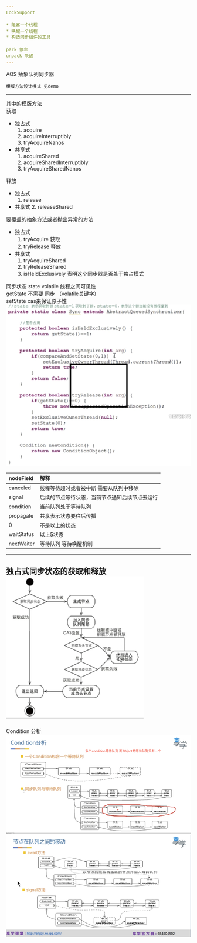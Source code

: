 ```yaml
---
LockSupport  

* 阻塞一个线程
* 唤醒一个线程 
* 构造同步组件的工具

park 停车  
unpack 唤醒  
---
```

AQS 抽象队列同步器 
    
    模版方法设计模式 见demo
---
其中的模版方法  
获取
* 独占式  
    1. acquire
    2. acquireInterruptibly
    3. tryAcquireNanos
* 共享式
    1. acquireShared
    2. acquireSharedInterruptibly
    3. tryAcquireSharedNanos  

释放
* 独占式
    1. release
* 共享式
    2. releaseShared

要覆盖的抽象方法或者抛出异常的方法
* 独占式
    1. tryAcquire 获取
    2. tryRelease 释放
* 共享式
    1. tryAcquireShared
    2. tryReleaseShared
    3. isHeldExclusively 表明这个同步器是否处于独占模式  
    
同步状态 state volatile 线程之间可见性  
getState 不需要 同步 （volatile关键字）  
setState cas来保证原子性  
![AQS实现锁][1]

|nodeField|解释|
|:---|:---|
|canceled|线程等待超时或者被中断 需要从队列中移除|
|signal|后续的节点等待状态，当前节点通知后续节点去运行|
|condition|当前队列处于等待队列|
|propagate|共享表示状态要往后传播|
|0|不是以上的状态|
|waitStatus|以上5状态|
|nextWaiter|等待队列 等待唤醒机制|
---
独占式同步状态的获取和释放
![独占式][2]
---
Condition 分析  
![等待队列][3]  
![操作][4]  
 

[1]:../images/利用AQS实现锁.png
[2]:../images/exclusivelyAcquireAndRelease.png
[3]:../images/condition_1.png
[4]:../images/condition_2.png